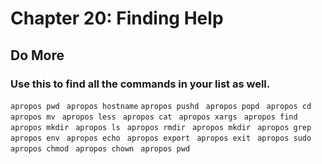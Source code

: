 
# Chapter 20: Finding Help

## Do More

### Use this to find all the commands in your list as well.
  `apropos pwd `
  `apropos hostname`
  `apropos pushd `
  `apropos popd `
  `apropos cd `
  `apropos mv `
  `apropos less `
  `apropos cat `
  `apropos xargs `
  `apropos find `
  `apropos mkdir `
  `apropos ls `
  `apropos rmdir `
  `apropos mkdir `
  `apropos grep `
  `apropos env `
  `apropos echo `
  `apropos export `
  `apropos exit `
  `apropos sudo `
  `apropos chmod `
  `apropos chown `
  `apropos pwd `
  
